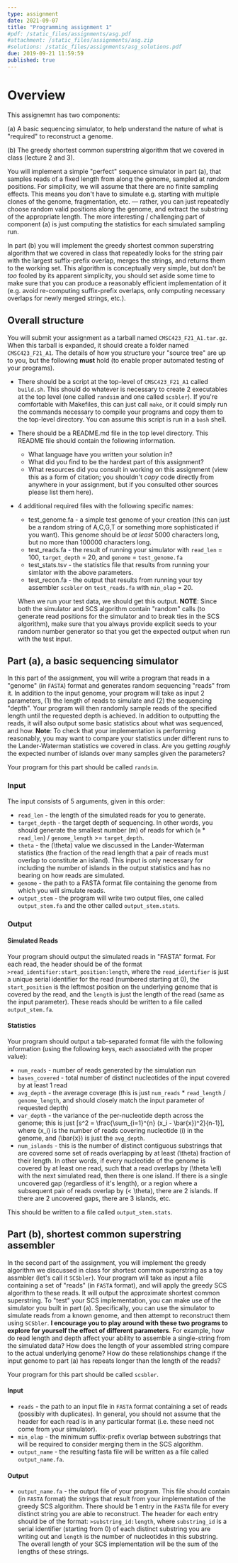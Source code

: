 ```yaml
---
type: assignment
date: 2021-09-07
title: "Programming assignment 1"
#pdf: /static_files/assignments/asg.pdf
#attachment: /static_files/assignments/asg.zip
#solutions: /static_files/assignments/asg_solutions.pdf
due: 2019-09-21 11:59:59
published: true
---
```



# Overview

This assignemnt has two components:

(a) A basic sequencing simulator, to help understand the nature of what is "required" to reconstruct a genome.

(b) The greedy shortest common superstring algorithm that we covered in class (lecture 2 and 3).

You will implement a simple "perfect" sequence simulator in part (a), that samples reads of a fixed length from along the genome, sampled at _random_ positions.  For simplicity, we will assume that there are no finite sampling effects.  This means you don't have to simulate e.g. starting with multiple clones of the genome, fragmentation, etc. — rather, you can just repeatedly choose random valid positions along the genome, and extract the substring of the appropriate length.  The more interesting / challenging part of component (a) is just computing the statistics for each simulated sampling run.

In part (b) you will implement the greedy shortest common superstring algorithm that we covered in class that repeatedly looks for the string pair with the largest suffix-prefix overlap, merges the strings, and returns them to the working set.  This algorithm is conceptually very simple, but don't be _too_ fooled by its apparent simplicity, you should set aside some time to make sure that you can produce a reasonably efficient implementation of it (e.g. avoid re-computing suffix-prefix overlaps, only computing necessary overlaps for newly merged strings, etc.).


## Overall structure

You will submit your assignment as a tarball named `CMSC423_F21_A1.tar.gz`.  When this tarball is expanded, it should create a folder named `CMSC423_F21_A1`.  The details of how you structure your "source tree" are up to you, but the following **must** hold (to enable proper automated testing of your programs).

 * There should be a script at the top-level of `CMSC423_F21_A1` called `build.sh`.  This should do whatever is necessary to create 2 executables at the top level (one called `randsim` and one called `scsbler`).  If you're comfortable with Makefiles, this can just call `make`, or it could simply run the commands necessary to compile your programs and copy them to the top-level directory.  You can assume this script is run in a `bash` shell.
 
 * There should be a README.md file in the top level directory.  This README file should contain the following information.
     
     - What language have you written your solution in?
     - What did you find to be the hardest part of this assignment?
     - What resources did you consult in working on this assignment (view this as a form of citation; you shouldn't _copy_ code directly from anywhere in your assignment, but if you consulted other sources please list them here).

 * 4 additional required files with the following specific names:
     
     - test_genome.fa - a simple test genome of your creation (this can just be a random string of A,C,G,T or something more sophisticated if you want).  This genome should be *at least* 5000 characters long, but no more than 100000 characters long.
     - test_reads.fa - the result of running your simulator with `read_len` = 100, `target_depth` = 20, and `genome` = `test_genome.fa`
     - test_stats.tsv - the statistics file that results from running your simlator with the above parameters.
     - test_recon.fa - the output that results from running your toy assembler `scsbler` on `test_reads.fa` with `min_olap` = 20.

    When we run your test data, we should get this output.  **NOTE**: Since both the simulator and SCS algorithm contain "random" calls (to generate read positions for the simulator and to break ties in the SCS algorithm), make sure that you always provide explicit seeds to your random number generator so that you get the expected output when run with the test input.


## Part (a), a basic sequencing simulator

In this part of the assignment, you will write a program that reads in a "genome" (in `FASTA`) format and generates random sequencing "reads" from it.  In addition to the input genome, your program will take as input 2 parameters, (1) the length of reads to simulate and (2) the sequencing "depth".  Your program will then randomly sample reads of the specified length until the requested depth is achieved.  In addition to outputting the reads, it will also output some basic statistics about what was sequenced, and how. **Note**: To check that your implementation is performing reasonably, you may want to compare your statistics under different runs to the Lander-Waterman statistics we covered in class.  Are you getting _roughly_ the expected number of islands over many samples given the parameters?

Your program for this part should be called `randsim`.

### Input 

The input consists of 5 arguments, given in this order:

* `read_len` - the length of the simulated reads for you to generate.
* `target_depth` - the target depth of sequencing.  In other words, you should generate the smallest number (m) of reads for which (`m` * `read_len`) / `genome_length` >= `target_depth`.
* `theta` - the \(\theta\) value we discussed in the Lander-Waterman statistics (the fraction of the read length that a pair of reads must overlap to constitute an island). This input is only necessary for including the number of islands in the output statistics and has no bearing on how reads are simulated.
* `genome` - the path to a FASTA format file containing the genome from which you will simulate reads.
* `output_stem` - the program will write two output files, one called `output_stem.fa` and the other called `output_stem.stats`.

### Output 

#### Simulated Reads

Your program should output the simulated reads in "FASTA" format.  For each read, the header should be of the format `>read_identifier:start_position:length`, where the `read_identifier` is just a unique serial identifier for the read (numbered starting at 0), the `start_position` is the leftmost position on the underlying genome that is covered by the read, and the `length` is just the length of the read (same as the input parameter).  These reads should be written to a file called `output_stem.fa`.

#### Statistics

Your program should output a tab-separated format file with the following information (using the following keys, each associated with the proper value):

* `num_reads` - number of reads generated by the simulation run
* `bases_covered` - total number of distinct nucleotides of the input covered by at least 1 read
* `avg_depth` - the average coverage (this is just `num_reads` * `read_length` / `genome_length`, and should closely match the input parameter of requested depth)
* `var_depth` - the variance of the per-nucleotide depth across the genome; this is just \[s^2 = \frac{\sum_{i=1}^{n} (x_i - \bar{x})^2}{n-1}\], where \(x_i\) is the number of reads covering nucleotide \(i\) in the genome, and \(\bar{x}\) is just the `avg_depth`.
* `num_islands` - this is the number of distinct contiguous substrings that are covered some set of reads overlapping by at least \(\theta\) fraction of their length.  In other words, if every nucleotide of the genome is covered by at least one read, such that a read overlaps by \(\theta \ell\) with the next simulated read, then there is one island.  If there is a single uncovered gap (regardless of it's length), or a region where a subsequent pair of reads overlap by \(< \theta\), there are 2 islands.  If there are 2 uncovered gaps, there are 3 islands, etc.

This should be written to a file called `output_stem.stats`.

## Part (b), shortest common superstring assembler

In the second part of the assignment, you will implement the greedy algorithm we discussed in class for shortest common superstring as a toy assmbler (let's call it `SCSbler`).  Your program will take as input a file containing a set of "reads" (in `FASTA` format), and will apply the greedy SCS algorithm to these reads.  It will output the approximate shortest common superstring. To "test" your SCS implementation, you can make use of the simulator you built in part (a).  Specifically, you can use the simulator to simulate reads from a known genome, and then attempt to reconstruct them using `SCSbler`.  **I encourage you to play around with these two programs to explore for yourself the effect of different parameters**.  For example, how do read length and depth affect your ability to assemble a single-string from the simulated data?  How does the length of your assembled string compare to the actual underlying genome?  How do these relationships change if the input genome to part (a) has repeats longer than the length of the reads?

Your program for this part should be called `scsbler`.

#### Input

* `reads` - the path to an input file in `FASTA` format containing a set of reads (possibly with duplicates).  In general, you should not assume that the header for each read is in any particular format (i.e. these need not come from your simulator).
* `min_olap` - the minimum suffix-prefix overlap between substrings that will be required to consider merging them in the SCS algorithm.
* `output_name` - the resulting fasta file will be written as a file called `output_name.fa`.

#### Output

* `output_name.fa` - the output file of your program. This file should contain (in `FASTA` format) the strings that result from your implementation of the greedy SCS algorithm.  There should be 1 entry in the `FASTA` file for every distinct string you are able to reconstruct.  The header for each entry should be of the format: `>substring_id:length`, where `substring_id` is a serial identifier (starting from 0) of each distinct substring you are writing out and `length` is the number of nucleotides in this substring.  The overall length of your SCS implementation will be the sum of the lengths of these strings.

